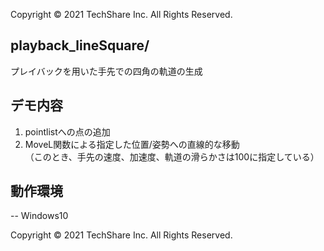 Copyright © 2021 TechShare Inc. All Rights Reserved.

## playback_lineSquare/
プレイバックを用いた手先での四角の軌道の生成

## デモ内容
1. pointlistへの点の追加
2. MoveL関数による指定した位置/姿勢への直線的な移動  
（このとき、手先の速度、加速度、軌道の滑らかさは100に指定している）

## 動作環境
-- Windows10 

Copyright © 2021 TechShare Inc. All Rights Reserved.

